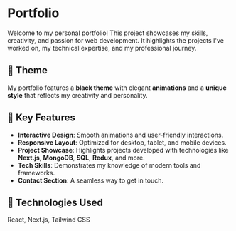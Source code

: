 # Portfolio  

Welcome to my personal portfolio! This project showcases my skills, creativity, and passion for web development. It highlights the projects I've worked on, my technical expertise, and my professional journey.  

## 🖤 Theme  
My portfolio features a **black theme** with elegant **animations** and a **unique style** that reflects my creativity and personality.  

## 🌟 Key Features  
- **Interactive Design**: Smooth animations and user-friendly interactions.  
- **Responsive Layout**: Optimized for desktop, tablet, and mobile devices.  
- **Project Showcase**: Highlights projects developed with technologies like **Next.js**, **MongoDB**, **SQL**, **Redux**, and more.  
- **Tech Skills**: Demonstrates my knowledge of modern tools and frameworks.  
- **Contact Section**: A seamless way to get in touch.  

## 🚀 Technologies Used  
 React, Next.js, Tailwind CSS  
